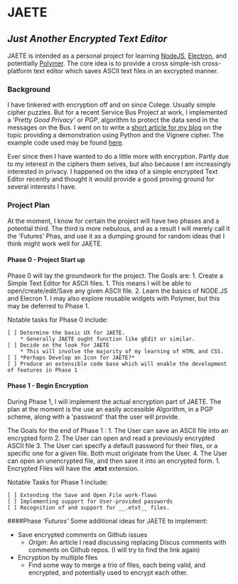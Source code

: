 # JAETE
## *Just Another Encrypted Text Editor*
JAETE is intended as a personal project for learning [NodeJS](https://nodejs.org/), [Electron](https://electron.atom.io/), and potentially [Polymer](https://www.polymer-project.org/). The core idea is to provide a cross simple-ish cross-platform text editor which saves ASCII text files in an excrypted manner.

### Background
I have tinkered with encryption off and on since Colege. Usually simple cipher puzzles. But for a recent Service Bus Project at work, I implemented a *'Pretty Good Privacy'* or *PGP*, algorithm to protect the data send in the messages on the Bus. I went on to write a [short article for my blog](https://danieljscheufler.wordpress.com/2016/09/13/pretty-good-privacy/) on the topic providing a demonstration using Python and the Vignere cipher. The example code used may be found [here](https://github.com/djscheuf/ProgamingPractice/tree/Playground/Playground/Cryptography/PGP).

Ever since then I have wanted to do a little more with encryption. Partly due to my interest in the ciphers them selves, but also because I am increasingly interested in privacy. I happened on the idea of a simple encrypted Text Editor recently and thought it would provide a good proving ground for several interests I have.

### Project Plan
At the moment, I know for certain the project will have two phases and a potential third. The third is more nebulous, and as a result I will merely call it the 'Futures' Phas, and use it as a dumping ground for random ideas that I think might work well for JAETE.

#### Phase 0 - Project Start up
Phase 0 will lay the groundwork for the project. The Goals are:
	1. Create a Simple Text Editor for ASCII files.
		1. This means I will be able to  open/create/edit/Save any given ASCII file.
	2. Learn the basics of NODE.JS and Elecron
		1. I may also explore reusable widgets with Polymer, but this may be deferred to Phase 1.

Notable tasks for Phase 0 include:

	[ ] Determine the basic UX for JAETE.
		* Generally JAETE ought function like gEdit or similar.
	[ ] Decide on the look for JAETE
		* This will involve the majority of my learning of HTML and CSS.
	[ ] *Perhaps Develop an Icon for JAETE?*
	[ ] Produce an extensible code base which will enable the development of features in Phase 1

#### Phase 1 - Begin Encryption
During Phase 1, I will implement the actual encryption part of JAETE. The plan at the moment is the use an easily accessible Algorithm, in a PGP scheme, along with a 'password' that the user will provide.

The Goals for the end of Phase 1 :
	1. The User can save an ASCII file into an encrypted form
	2. The User can open and read a previously encrypted ASCII file
	3. The User can specify a default password for their files, or a specific one for a given file. Both must originate from the User.
	4. The User can open an unencrypted file, and then save it into an encrypted form.
		1. Encrypted Files will have the __.etxt__ extension.

Notable Tasks for Phase 1 include:

	[ ] Extending the Save and Open File work-flows
	[ ] Implementing support for User-provided passwords
	[ ] Recognition of and support for __.etxt__ files.

####Phase *'Futures'*
Some additional ideas for JAETE to implement:

* Save encrypted comments on Github issues
	* _Origin_: An article I read discussing replacing Discus comments with comments on Github repos. (I will try to find the link again)
* Encryption by multiple files
	* Find some way to merge a trio of files, each being valid, and encrypted, and potentially used to encrypt each other.
